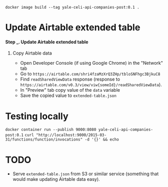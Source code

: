 `docker image build --tag yale-celi-api-companies-post:0.1 .`

# Update Airtable extended table

#### Step \_. Update Airtable extended table

1. Copy Airtable data

   - Open Developer Console (if using Google Chrome) in the "Network" tab
   - Go to `https://airtable.com/shri4fzaMzXrQ3ZHp/tbloSNFhgc3BjkuC8`
   - Find `readSharedViewData` response (response to `https://airtable.com/v0.3/view/viw{someId}/readSharedViewData`).
   - In "Preview" tab copy value of the `data` variable
   - Save the copied value to `extended-table.json`

# Testing locally

`docker container run --publish 9000:8080 yale-celi-api-companies-post:0.1`
`curl "http://localhost:9000/2015-03-31/functions/function/invocations" -d '{}' && echo`

# TODO

- Serve `extended-table.json` from S3 or similar service (something that would make updating Airtable data easy).
